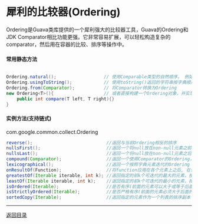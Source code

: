 犀利的比较器(Ordering)
===
Ordering是Guava类库提供的一个犀利强大的比较器工具，Guava的Ordering和JDK Comparator相比功能更强。它非常容易扩展，可以轻松构造复杂的comparator，然后用在容器的比较、排序等操作中。

#### 常用静态方法

```java  

Ordering.natural();                  // 使用Comparable类型的自然顺序， 例如：整数从小到大，字符串是按字典顺序;  
Ordering.usingToString();            // 使用toString()返回的字符串按字典顺序进行排序；
Ordering.from(Comparator);           // 将Comparator转换为Ordering
new Ordering<T>(){                   // 或者直接构建一个Ordering对象，并实现compare方法
	public int compare(T left, T right){}
}
```


#### 实例方法(支持链式)
com.google.common.collect.Ordering

```java   
reverse();                            //返回与当前Ordering相反的排序   
nullsFirst();                         //返回一个将null放在non-null元素之前的Ordering，其他的和原始的Ordering一样  
nullsLast();                          //返回一个将null放在non-null元素之后的Ordering，其他的和原始的Ordering一样  
compound(Comparator);                 //返回一个使用Comparator的Ordering，Comparator作为第二排序元素  
lexicographical();                    //返回一个按照字典元素迭代的Ordering  
onResultOf(Function);                 //将function应用在各个元素上之后, 在使用原始ordering进行排序  
greatestOf(Iterable iterable, int k); //返回指定的前k个可迭代的最大的元素，按照当前Ordering从最大到最小的顺序  
leastOf(Iterable iterable, int k);    //返回指定的前k个可迭代的最小的元素，按照当前Ordering从最小到最大的顺序  
isOrdered(Iterable);                  //是否有序(前面的元素可以大于或等于后面的元素)，Iterable不能少于2个元素
isStrictlyOrdered(Iterable);          //是否严格有序(前面的元素必须大于后面的元素)，Iterable不能少于两个元素  
sortedCopy(Iterable);                 //返回指定的元素作为一个列表的排序副本

```

------
[返回目录](README.md)
